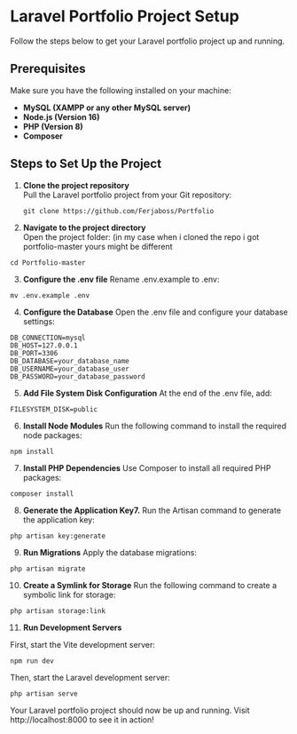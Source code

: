 # Laravel Portfolio Project Setup

Follow the steps below to get your Laravel portfolio project up and running.

## Prerequisites

Make sure you have the following installed on your machine:

- **MySQL (XAMPP or any other MySQL server)**
- **Node.js (Version 16)**
- **PHP (Version 8)**
- **Composer**

## Steps to Set Up the Project

1. **Clone the project repository**  
   Pull the Laravel portfolio project from your Git repository:
   ```
   git clone https://github.com/Ferjaboss/Portfolio
   ``` 
2. **Navigate to the project directory**  
Open the project folder: (in my case when i cloned the repo i got portfolio-master yours might be different 

```
cd Portfolio-master
```

3. **Configure the .env file**
Rename .env.example to .env:

```
mv .env.example .env
```

4. **Configure the Database**
Open the .env file and configure your database settings:

```
DB_CONNECTION=mysql
DB_HOST=127.0.0.1
DB_PORT=3306
DB_DATABASE=your_database_name
DB_USERNAME=your_database_user
DB_PASSWORD=your_database_password
```

5. **Add File System Disk Configuration**
At the end of the .env file, add:

```
FILESYSTEM_DISK=public
```

6. **Install Node Modules**
Run the following command to install the required node packages:

```
npm install
```

7. **Install PHP Dependencies**
Use Composer to install all required PHP packages:

```
composer install
```

8. **Generate the Application Key7.**
Run the Artisan command to generate the application key:

```
php artisan key:generate
```

9. **Run Migrations**
Apply the database migrations:

```
php artisan migrate
```

10. **Create a Symlink for Storage**
Run the following command to create a symbolic link for storage:

```
php artisan storage:link
```

11. **Run Development Servers**

First, start the Vite development server:
```
npm run dev
```
Then, start the Laravel development server:
```
php artisan serve
```
Your Laravel portfolio project should now be up and running. Visit http://localhost:8000 to see it in action!